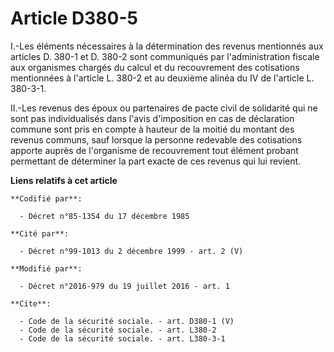 # Article D380-5

I.-Les éléments nécessaires à la détermination des revenus mentionnés aux articles D. 380-1 et D. 380-2 sont communiqués par
l'administration fiscale aux organismes chargés du calcul et du recouvrement des cotisations mentionnées à l'article L. 380-2
et au deuxième alinéa du IV de l'article L. 380-3-1. 

II.-Les revenus des époux ou partenaires de pacte civil de solidarité qui ne sont pas individualisés dans l'avis d'imposition
en cas de déclaration commune sont pris en compte à hauteur de la moitié du montant des revenus communs, sauf lorsque la
personne redevable des cotisations apporte auprès de l'organisme de recouvrement tout élément probant permettant de
déterminer la part exacte de ces revenus qui lui revient.

**Liens relatifs à cet article**

	**Codifié par**:

	  - Décret n°85-1354 du 17 décembre 1985

	**Cité par**:

	  - Décret n°99-1013 du 2 décembre 1999 - art. 2 (V)

	**Modifié par**:

	  - Décret n°2016-979 du 19 juillet 2016 - art. 1

	**Cite**:

	  - Code de la sécurité sociale. - art. D380-1 (V)
	  - Code de la sécurité sociale. - art. L380-2
	  - Code de la sécurité sociale. - art. L380-3-1
